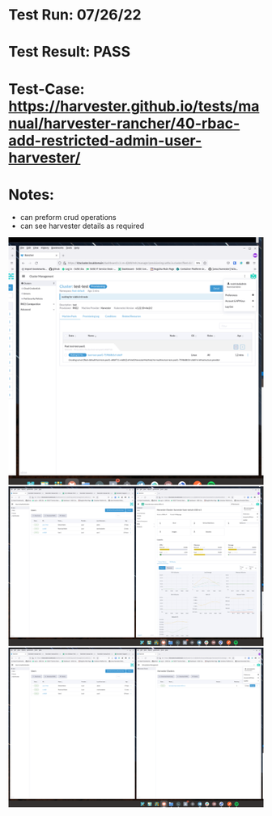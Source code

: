 # Test Run: 07/26/22
# Test Result: PASS
# Test-Case: https://harvester.github.io/tests/manual/harvester-rancher/40-rbac-add-restricted-admin-user-harvester/

# Notes:
- can preform crud operations
- can see harvester details as required

![ex-1](./imgs/40-can-preform-crud-operations.png)
![ex-2](./imgs/40-restricted-admin-has-harvester-ui-access.png)
![ex-3](./imgs/40-restricted-admin-sees-virtualization.png)